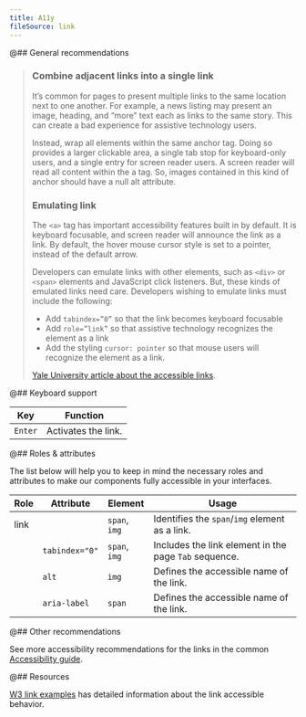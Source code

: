 ```yaml
---
title: A11y
fileSource: link
---
```


@## General recommendations

> ### Combine adjacent links into a single link
>
> It’s common for pages to present multiple links to the same location next to one another. For example, a news listing may present an image, heading, and “more” text each as links to the same story. This can create a bad experience for assistive technology users.
>
> Instead, wrap all elements within the same anchor tag. Doing so provides a larger clickable area, a single tab stop for keyboard-only users, and a single entry for screen reader users. A screen reader will read all content within the a tag. So, images contained in this kind of anchor should have a null alt attribute.
>
> ### Emulating link
>
> The `<a>` tag has important accessibility features built in by default. It is keyboard focusable, and screen reader will announce the link as a link. By default, the hover mouse cursor style is set to a pointer, instead of the default arrow.
>
> Developers can emulate links with other elements, such as `<div>` or `<span>` elements and JavaScript click listeners. But, these kinds of emulated links need care. Developers wishing to emulate links must include the following:
>
> - Add `tabindex=”0”` so that the link becomes keyboard focusable
> - Add `role=”link”` so that assistive technology recognizes the element as a link
> - Add the styling `cursor: pointer` so that mouse users will recognize the element as a link.
>
> [Yale University article about the accessible links](https://usability.yale.edu/web-accessibility/articles/links#combine-adjacent-links).

@## Keyboard support

| Key     | Function            |
| ------- | ------------------- |
| `Enter` | Activates the link. |

@## Roles & attributes

The list below will help you to keep in mind the necessary roles and attributes to make our components fully accessible in your interfaces.

| Role | Attribute      | Element       | Usage                                                 |
| ---- | -------------- | ------------- | ----------------------------------------------------- |
| link |                | `span`, `img` | Identifies the `span`/`img` element as a link.        |
|      | `tabindex="0"` | `span`, `img` | Includes the link element in the page `Tab` sequence. |
|      | `alt`          | `img`         | Defines the accessible name of the link.              |
|      | `aria-label`   | `span`        | Defines the accessible name of the link.              |

@## Other recommendations

See more accessibility recommendations for the links in the common [Accessibility guide](/core-principles/a11y/a11y-keyboard/#ae2a0e).

@## Resources

[W3 link examples](https://www.w3.org/TR/wai-aria-practices-1.1/examples/link/link.html) has detailed information about the link accessible behavior.
